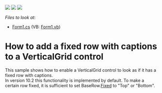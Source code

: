 <!-- default badges list -->
![](https://img.shields.io/endpoint?url=https://codecentral.devexpress.com/api/v1/VersionRange/128638496/10.1.5%2B)
[![](https://img.shields.io/badge/Open_in_DevExpress_Support_Center-FF7200?style=flat-square&logo=DevExpress&logoColor=white)](https://supportcenter.devexpress.com/ticket/details/E2479)
[![](https://img.shields.io/badge/📖_How_to_use_DevExpress_Examples-e9f6fc?style=flat-square)](https://docs.devexpress.com/GeneralInformation/403183)
<!-- default badges end -->
<!-- default file list -->
*Files to look at*:

* [Form1.cs](./CS/VGridColumnHeaders/Form1.cs) (VB: [Form1.vb](./VB/VGridColumnHeaders/Form1.vb))
<!-- default file list end -->
# How to add a fixed row with captions to a VerticalGrid control


<p>This sample shows how to enable a VerticalGrid control to look as if it has a fixed row with captions.<br />
In version 10.2 this functionality is implemented by default. To make a certain row fixed, it is sufficient to set BaseRow.<a href="http://documentation.devexpress.com/#WindowsForms/DevExpressXtraVerticalGridRowsBaseRow_Fixedtopic">Fixed</a> to "Top" or "Bottom".</p>

<br/>


